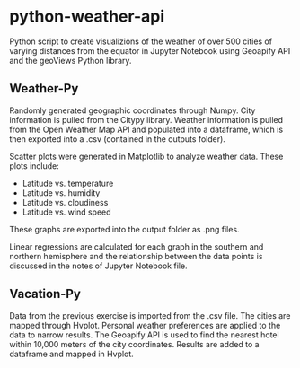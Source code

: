 # python-weather-api

Python script to create visualizions of the weather of over 500 cities of varying distances from the equator in Jupyter Notebook using Geoapify API and the geoViews Python library. 

## Weather-Py

Randomly generated geographic coordinates through Numpy. City information is pulled from the Citypy library. Weather information is pulled from the Open Weather Map API and populated into a dataframe, which is then exported into a .csv (contained in the outputs folder). 

Scatter plots were generated in Matplotlib to analyze weather data. These plots include:
<ul>
  <li>Latitude vs. temperature</li>
  <li>Latitude vs. humidity</li>
  <li>Latitude vs. cloudiness</li>
  <li>Latitude vs. wind speed</li>
</ul>

These graphs are exported into the output folder as .png files.

Linear regressions are calculated for each graph in the southern and northern hemisphere and the relationship between the data points is discussed in the notes of Jupyter Notebook file.

## Vacation-Py

Data from the previous exercise is imported from the .csv file. The cities are mapped through Hvplot. Personal weather preferences are applied to the data to narrow results. The Geoapify API is used to find the nearest hotel within 10,000 meters of the city coordinates. Results are added to a dataframe and mapped in Hvplot.
